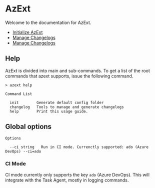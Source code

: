 # AzExt

Welcome to the documentation for AzExt.

- [Initialize AzExt](./init/index.md)
- [Manage Changelogs](./changelog/index.md)
- [Manage Changelogs](./readme/index.md)

## Help

AzExt is divided into main and sub-commands. To get a list of the root commands that azext supports, issue the following command.

```text
> azext help
```

```text
Command List

  init        Generate default config folder
  changelog   Tools to manage and generate changelogs
  help        Print this usage guide.
```

## Global options

```text
Options

  --ci string   Run in CI mode. Currenctly supported: ado (Azure DevOps) --ci=ado
```

### CI Mode

CI mode currently only supports the key `ado` (Azure DevOps). This will integrate with the Task Agent, mostly in logging commands.

